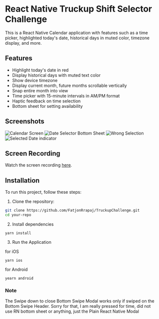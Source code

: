 # React Native Truckup Shift Selector Challenge

This is a React Native Calendar application with features such as a time picker, highlighted today's date, historical days in muted color, timezone display, and more.

## Features

- Highlight today's date in red
- Display historical days with muted text color
- Show device timezone
- Display current month, future months scrollable vertically
- Snap entire month into view
- Time picker with 15-minute intervals in AM/PM format
- Haptic feedback on time selection
- Bottom sheet for setting availability

## Screenshots

![Calendar Screen](./assets/demo/calendar.png)
![Date Selector Bottom Sheet](./assets/demo/dateSelector.png)
![Wrong Selection](./assets/demo/wrongSelection.png)
![Selected Date indicator](./assets/demo/selectedDate.png)

## Screen Recording

Watch the screen recording [here](./assets/demo/demoVideo.mov).

## Installation

To run this project, follow these steps:

1. Clone the repository:

```bash
git clone https://github.com/FatjonRrapaj/TruckupChallenge.git
cd your-repo
```

2. Install dependencies

```
yarn install
```

3. Run the Application

for iOS

```
yarn ios
```

for Android

```
yearn android
```

### Note

The Swipe down to close Bottom Swipe Modal works only if swiped on the Bottom Swipe Header.
Sorry for that, I am really pressed for time, did not use RN bottom sheet or anything, just the Plain React Native Modal
